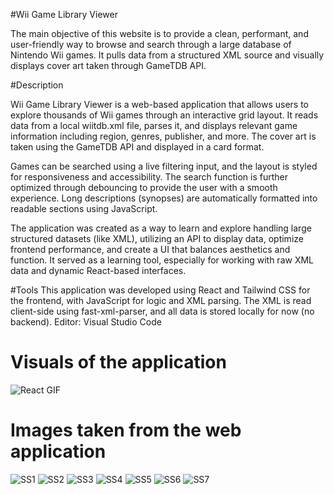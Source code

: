 #Wii Game Library Viewer

The main objective of this website is to provide a clean, performant, and user-friendly way to browse and search through a large database of Nintendo Wii games. It pulls data from a structured XML source and visually displays cover art taken through GameTDB API.

#Description

Wii Game Library Viewer is a web-based application that allows users to explore thousands of Wii games through an interactive grid layout. It reads data from a local wiitdb.xml file, parses it, and displays relevant game information including region, genres, publisher, and more. The cover art is taken using the GameTDB API and displayed in a card format.

Games can be searched using a live filtering input, and the layout is styled for responsiveness and accessibility. The search function is further optimized through debouncing to provide the user with a smooth experience.
Long descriptions (synopses) are automatically formatted into readable sections using JavaScript.

The application was created as a way to learn and explore handling large structured datasets (like XML), utilizing an API to display data, optimize frontend performance, and create a UI that balances aesthetics and function. It served as a learning tool, especially for working with raw XML data and dynamic React-based interfaces.

#Tools
This application was developed using React and Tailwind CSS for the frontend, with JavaScript for logic and XML parsing. The XML is read client-side using fast-xml-parser, and all data is stored locally for now (no backend).
Editor: Visual Studio Code

# Visuals of the application

![React GIF](https://github.com/user-attachments/assets/abcd9b5b-ab79-4bdb-90de-12136bbe867f)
# Images taken from the web application
![SS1](https://github.com/user-attachments/assets/9d99f06a-e7a0-45d8-aa27-61ceed636279)
![SS2](https://github.com/user-attachments/assets/695049c7-fd9c-447d-b26d-60e19a10bc7f)
![SS3](https://github.com/user-attachments/assets/81a74283-c1bf-4aa7-9178-1e53ad3e9dfc)
![SS4](https://github.com/user-attachments/assets/978242a3-61e7-4555-8ea7-ed7d0a0933d8)
![SS5](https://github.com/user-attachments/assets/95c6147e-8d27-4484-b42e-40112fcf6f23)
![SS6](https://github.com/user-attachments/assets/16fa1797-85e7-447f-90ea-88fa9a7f822d)
![SS7](https://github.com/user-attachments/assets/17ca30b3-cf99-499b-9af1-6b77a01ab02b)
